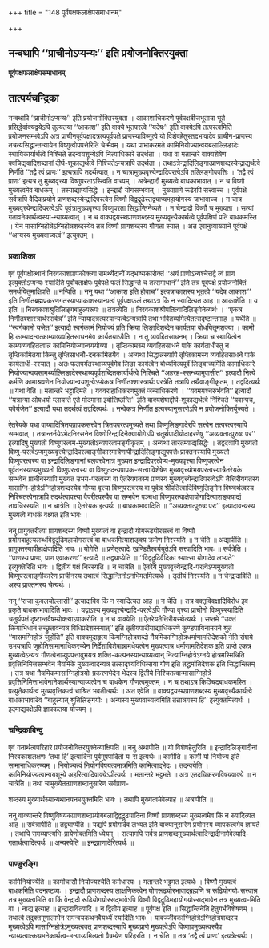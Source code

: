 +++
title = "148 पूर्वपक्षफलाक्षेपसमाधानम्"

+++


## नन्वथापि ‘‘प्राचीनोऽप्यन्यः’’ इति प्रयोजनोक्तिरयुक्ता

**पूर्वपक्षफलाक्षेपसमाधानम्**

## **तात्पर्यचन्द्रिका**

नन्वथापि ‘‘प्राचीनोऽप्यन्यः’’ इति प्रयोजनोक्तिरयुक्ता । आकाशाधिकरणे पूर्वपक्षबीजभूताया भूते प्रसिद्धेर्वाक्यद्वयेऽपि तुल्यतया ‘‘आकाश’’ इति वाक्ये भूतपरत्वे ‘‘यदेषः’’ इति वाक्येऽपि तत्परत्वमिति प्रयोजनसम्भवेऽपि अत्र प्राचीनपूर्वपक्षादत्रत्यपूर्वपक्षे प्राणस्याविष्णुत्वे यो विशेषहेतुस्तदभावादेव प्राचीन-प्राणस्य तत्रत्यसिद्धान्तन्यायेन विष्णुत्वोपपत्तेरिति चेन्मैवम् । यथा प्राभाकरमते कामिनियोज्यान्वयबलाल्लिङादेः स्थायिकार्यार्थत्वे निश्चिते तदन्वयशून्येऽपि नित्याधिकारे तदर्थता । यथा वा मतान्तरे वाक्यशेषेण क्वचिद्यवादिशब्दानां दीर्घ-शूकाद्यर्थत्वे निश्चितेऽन्यत्रापि तदर्थता । तथाऽत्रेन्द्रादिलिङ्गात्प्राणशब्दस्येन्द्राद्यर्थत्वे निर्णीते ‘‘तद्वै त्वं प्राणः’’ इत्यत्रापि तदर्थत्वात् । न चात्रामुख्यवृत्त्येन्द्रादिपरत्वेऽपि तल्लिङ्गोपपत्तिः । ‘तद्वै त्वं प्राणः’ इत्यत्र तु मुख्यवृत्त्या विष्णुपरताऽस्त्विति वाच्यम् । अत्रेन्द्रादौ मुख्यत्वे बाधकाभावात् । न च विष्णौ मुख्यत्वमेव बाधकम् । तस्याद्याप्यसिद्धेः । इन्द्रादौ योगसम्भवात् । मुख्यप्राणे रूढेरपि सत्त्वाच्च । पूर्वपक्षे सर्वत्रापि वैदिकप्रयोगे प्राणशब्दस्येन्द्रादिपरत्वेन विष्णौ विद्वद्रूढेस्तद्व्याप्यमहायोगस्य चाभावाच्च । न चात्र मुख्यवृत्त्येन्द्रादिपरत्वेऽपि पूर्वत्रामुख्यवृत्त्या विष्णुपरता सिद्धान्तिनेष्यते । न चेन्द्रादौ विष्णौ च मुख्यता । सत्यां गतावनेकार्थत्वस्या-न्याय्यत्वात् । न च वाक्यद्वयस्थप्राणशब्दस्य मुख्यवृत्त्यैकार्थत्वे पूर्वपक्षिणं प्रति बाधकमस्ति । येन मासाग्निहोत्रेऽग्निहोत्रशब्दस्येव तत्र विष्णौ प्राणशब्दस्य गौणता स्यात् । अत एवानुव्याख्याने पूर्वपक्षे ‘‘अन्यस्य मुख्यवाच्यत्वं’’ इत्युक्तम् ।

### **प्रकाशिका**

एवं पूर्वपक्षोत्थानं निरवकाशप्रापकोक्त्या समर्थ्येदानीं यद्भाष्यकारोक्तं ‘‘अयं प्राणोऽन्यश्चेत्तद्वै त्वं प्राण इत्युक्तोऽप्यन्यः स्यादिति पूर्वोक्ताक्षेपः पूर्वपक्षे फलं सिद्धान्ते च तत्समाधानं’’ इति तत्र पूर्वपक्षे प्रयोजनोक्तिं समर्थयितुमाक्षिपति ॥ नन्विति ॥ ननु यथा ‘‘आकाश इति होवाच’’ इत्यत्राकाशस्य भूतत्वे ‘‘यदेष आकाशः’’ इति निर्णीतब्रह्मप्रकरणगतस्याप्याकाशस्यान्यत्वं पूर्वपक्षफलं तथाऽत्र किं न स्यादित्यत आह ॥ आकाशेति ॥ य इति ॥ निरवकाशश्रुतिलिङ्गबाहुल्यरूपः ॥ तत्रत्येति ॥ निरवकाशश्रीपतित्वादिलिङ्गेनेत्यर्थः । ‘‘एकत्र निर्णीतश्शास्त्रार्थस्सर्वत्र’’ इति न्यायादत्रत्यस्यान्यत्वेऽन्यत्रापि तथा भवितव्यमित्येतत्सदृष्टान्तमाह ॥ यथेति ॥ ‘‘स्वर्गकामो यजेत’’ इत्यादौ स्वर्गकामं नियोज्यं प्रति क्रिया लिङादिशब्देन कार्यतया बोधयितुमशक्या । कामी हि काम्यादन्यत्काम्याव्यवहितसाधनमेव कार्यतयाऽवैति । न तु व्यवहितसाधनम् । क्रिया च स्थायित्वेन काम्यव्यवहितत्वान्न कामिनियोज्यान्वययोग्या । तृप्तिकामस्य व्यवहितसाधने पाके कार्यताधीस्तु न तृप्तिकामितया किन्तु तृप्तिसाधनौ-दनकामितयैव । अन्यथा सिद्धान्नस्यापि तृप्तिकामस्य व्यवहितसाधने पाके कार्यताधी-स्स्यात् । अतः फलपर्यंतस्थाय्यपूर्वमेव लिङा कार्यत्वेन बोध्यमित्यपूर्वं लिङ्वाच्यमिति कामाधिकारे नियोज्यान्वयसामर्थ्याल्लिङादेस्स्थाय्यपूर्वशब्दितकार्यार्थत्वे निश्चिते ‘‘अहरह-स्सन्ध्यामुपासीत’’ इत्यादौ नित्ये कर्मणि कामाश्रवणेन नियोज्यान्वयशून्येऽप्येकत्र निर्णीतश्शास्त्रार्थः परत्रेति तत्रापि तथैवाङ्गीकृतम् । तद्वदित्यर्थः ॥ यथा वेति ॥ मतान्तरे भट्टादिमते । यववराहाधिकरणमुक्तं जन्माधिकरणे । ‘‘यवमयश्चरुर्भवति’’ इत्यादौ ‘‘यत्रान्या ओषधयो म्लायन्ते एते मोदमाना इवोत्तिष्ठन्ति’’ इति वाक्यशेषाद्दीर्घ-शूकाद्यर्थत्वे निश्चिते ‘‘यवान्पच, यवैर्यजेत’’ इत्यादौ यथा तदर्थत्वं तद्वदित्यर्थः । नन्वेकत्र निर्णीत इत्यस्यानुसरणेऽपि न प्रयोजनोक्तिर्युज्यते ।

ऐतरेयके यथा वाय्वादित्रितयप्रापकसत्त्वेन त्रितयपरत्वमुच्यते तथा विष्णुलिङ्गादेरपि सत्त्वेन तत्परत्वस्यापि सम्भवात् । तत्रान्तर्नयेऽभेदनिरसनेन विष्णोरिन्द्रादिनैक्यायोगेऽपि चतुर्थपादीयोदाहरणेषु ‘‘अव्यक्तात्पुरुषः पर’’ इत्यादिषु मुख्यतो विष्णुपरत्वम-मुख्यतोऽन्यपरत्वमङ्गीकृतम् । अन्यथा तारतम्याद्यसिद्धेः । तद्वदत्रापि मुख्यतो विष्णु-परत्वेऽप्यमुख्यवृत्त्येन्द्रादिपरत्वाङ्गीकारमात्रेणापीन्द्रादिलिङ्गाद्युपपत्तेः प्राक्तनस्यापि मुख्यतो विष्णुपरत्वस्य वा इन्द्रादिलिङ्गानां बलवत्त्वेनात्र मुख्यत इन्द्रादिपरत्वेप्य-मुख्यवृत्त्या विष्णुपरत्वेन पूर्वतनस्याप्यमुख्यतो विष्णुपरत्वस्य वा विष्णुतदन्यप्रापक-सत्त्वाविशेषेण मुख्यवृत्त्योभयपरत्वस्यात्रैतरेयके सम्भवेन प्राचीनस्यापि मुख्यत उभय-परत्वस्य वा ऐतरेयगतस्य प्राणस्य मुख्यवृत्त्येन्द्रादिपरत्वेऽपि तैत्तिरीयगतस्य मासाग्नि-होत्रेऽग्निहोत्रशब्दस्येव गौण्या वृत्त्या विष्णुपरत्वस्य वा पूर्वत्र श्रीपतित्वादिविष्णुलिङ्गेन विष्ण्वर्थत्वस्य निश्चितत्वेनात्रापि तदर्थत्वापत्त्या वैपरीत्यस्यैव वा सम्भवेन पञ्चधा विष्णुपरत्वाक्षेपायोगादित्याशङ्क्याद्यं तावन्निरस्यति ॥ न चात्रेति ॥ ऐतरेयक इत्यर्थः ॥ बाधकाभावादिति ॥ ‘‘अव्यक्तात्पुरुषः परः’’ इत्यादावन्यस्य मुख्यत्वे बाधकं वक्ष्यत इति भावः ।

ननु प्रागुक्तरीत्या प्राणशब्दस्य विष्णौ मुख्यत्वं वा इन्द्रादौ योगरूढ्योरसत्त्वं वा विष्णौ प्रयोगबाहुल्यलब्धविद्वद्रूढिमहायोगसत्त्वं वा बाधकमित्याशङ्क्य क्रमेण निरस्यति ॥ न चेति ॥ अद्यापीति ॥ प्रागुक्तस्यापीहाक्षेपादिति भावः ॥ योगेति ॥ प्रणेतृत्वादेः खण्डितैश्वर्ययुतेऽपि सत्त्वादिति भावः ॥ सर्वत्रेति ॥ ‘‘प्राणस्य प्राणः, प्राण एवाकरणः’’ इत्यादै ॥ तद्व्याप्येति ॥ ‘‘विद्वद्रूढिर्वैदिका स्यात्सा योगादेव लभ्यते’’ इत्युक्तेरिति भावः । द्वितीयं पक्षं निरस्यति ॥ न चात्रेति ॥ ऐतरेये मुख्यवृत्त्येन्द्रादि-परत्वेऽप्यमुख्यतो विष्णुपरत्वाङ्गीकारेण प्राचीनस्य तथात्वं सिद्धान्तिनोऽनभिमतमित्यर्थः । तृतीयं निरस्यति ॥ न चेन्द्रादाविति ॥ अस्य प्राक्तनस्य चेत्यर्थः ।

ननु ‘‘राजा कुवलयोल्लासी’’ इत्यादाविव किं न स्यादित्यत आह ॥ न चेति ॥ तत्र वक्तृविवक्षादिविरोध इव प्रकृते बाधकाभावादिति भावः । यद्वाऽस्य मुख्यवृत्त्येन्द्रादि-परत्वेऽपि गौण्या वृत्त्या प्राचीनो विष्णुस्स्यादिति चतुर्थपक्षं दृष्टान्तवैषम्योक्त्याऽपाकरोति ॥ न च वाक्येति ॥ ऐतरेयतैत्तिरीयस्थेत्यर्थः । सप्तमे ‘‘उक्तं क्रियाभिधानं तच्छ्रुतावन्यत्र विधिप्रदेशस्स्यात्’’ इति तृतीयपादीयाद्याधिकरणे कुण्डपायिनामयने श्रुतं ‘‘मासमग्निहोत्रं जुहोति’’ इति वाक्यमुदाहृत्य किमग्निहोत्रशब्दो नैयमिकाग्निहोत्रधर्माणामतिदेशको नेति संशये उभयत्रापि जुहोतिसामानाधिकरण्येन निर्देशाविशेषान्नामधेयत्वेन मुख्यत्वान्न धर्माणामतिदेशक इति प्राप्ते एकत्र मुख्यत्वेऽन्यत्र गौणत्वेनाप्युपपत्तावुभयत्र शक्ति-कल्पनस्यान्याय्यत्वान् नित्याग्निहोत्रेऽग्नये होत्रमस्मिन्निति प्रवृत्तिनिमित्तसम्भवेन नैयमिके मुख्यत्वादन्यत्र तत्सादृश्यविधित्सया गौण इति तद्धर्मातिदेशक इति सिद्धान्तितम् । तत्र यथा नैयमिकमासाग्निहोत्रयोः प्रकरणभेदेन भेदस्य द्वितीये निश्चितत्वान्मासाग्निहोत्रे प्रवृत्तिनिमित्ताभावेनानेकार्थस्यान्याय्यत्वेन च बाधकेन गौणत्वमुक्तम् । न च तथाऽत्र किञ्चिद्बाधकमस्ति । प्रत्युतैकार्थत्वं मुख्यवृत्तिकत्वं चाश्रितं भवतीत्यर्थः ॥ अत एवेति ॥ वाक्यद्वयस्थप्राणशब्दस्य मुख्यवृत्त्यैकार्थत्वे बाधकाभावादेव ‘‘बाहुल्यात् श्रुतिलिङ्गयोः । अन्यस्य मुख्यवाच्यत्वमिति तन्नात्रगस्य हि’’ इत्युक्तमित्यर्थः । इदमाद्यपक्षेऽपि ज्ञापकतया योज्यम् ।

### **चन्द्रिकाबिन्दु**

एवं गतार्थत्वपरिहारे प्रयोजनोक्तिरयुक्तेत्याक्षिपति ॥ ननु अथापीति ॥ यो विशेषहेतुरिति ॥ इन्द्रादिलिङ्गादीनां निरवकाशलक्षणः ‘तथा हि’ इत्यादिना पूर्वमुपपादितो यः स इत्यर्थः ॥ कामीति ॥ कामी यो नियोज्य इति सामानाधिकरण्यम् । नियोज्यत्वं नियोगविषयत्वमात्रमिति कामित्वाद्भेदः । तदन्वयेति । कामिनियोज्यत्वान्वयशून्ये अहरित्यादिवाक्येऽपीत्यर्थः । मतान्तरे भट्टमते ॥ अत्र एतदधिकरणविषयवाक्ये ॥ न चात्रेति ॥ तथा चामुख्यैतत्प्राणशब्दानुसारेण सर्वप्राण-

शब्दस्य मुख्यार्थस्यान्यथानयनमयुक्तमिति भावः । तथापि मुख्यत्वमेवेत्याह ॥ अत्रापीति ॥

ननु वाक्यान्तरे विष्णुविषयकप्राणशब्दप्रयोगबलाद्विद्वद्रूढ्यादिना विष्णौ प्राणशब्दस्य मुख्यत्वमेव किं न स्यादित्यत आह ॥ सर्वत्रापीति ॥ तद्व्याप्येति ॥ यद्यपि प्रयोगादेव लभ्यत इति वाक्यानुसारेण प्रयोगस्य व्यापकत्वमेव ज्ञायते । तथापि समव्याप्त्यभि-प्रायेणोक्तमिति ध्येयम् । सत्यामपि सर्वत्र प्राणशब्दमुख्यार्थत्वादिन्द्रादीनामेवेत्यादि-गतार्थत्वादित्यर्थः ॥ अन्यस्येति ॥ इन्द्रप्राणादेरित्यर्थः ॥

### **पाण्डुरङ्गि**

कामिनियोज्येति ॥ कामीचासौ नियोज्यश्चेति कर्मधारयः । मतान्तरे भट्टमत इत्यर्थः । विष्णौ मुख्यत्वं बाधकमिति वदन्प्रष्टव्यः । इन्द्रादौ प्राणशब्दस्य लाक्षणिकत्वेन योगरूढ्योरभावाद्ब्रह्मणि च रूढियोगयोः सत्त्वान्न तत्र मुख्यत्वमिति वा किं वेन्द्रादौ रूढियोगयोस्सद्भावेऽपि विष्णौ विद्वद्रूढिमहायोगयोस्सद्भावेन तत्र मुख्यत्व-मिति वा । नाद्य इत्याह ॥ इन्द्रादावित्यादि ॥ न द्वितीय इत्याह ॥ पूर्वपक्ष इति ॥ सिद्धान्तिनेति हेतुगर्भविशेषणम् । तथात्वे तदुक्तगुणालाभेन समन्वयकथनवैयर्थ्यं स्यादिति भावः । यावज्जीवकाग्निहोत्रेऽग्निहोत्रशब्दस्य मुख्यत्वेऽपि मासाग्निहोत्रेऽमुख्यत्ववत् प्राणशब्दस्यापि मुख्यप्राणे मुख्यत्वेऽपि विष्णावमुख्यत्वस्यैव न्याय्यत्वात्कथमनेकार्थत्व-मन्याय्यमित्यतो वैषम्येण परिहरति ॥ न चेति ॥ तत्र ‘तद्वै त्वं प्राणः’ इत्यत्रेत्यर्थः ।

